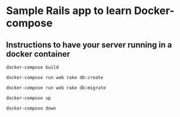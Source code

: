 # Sample Rails app to learn Docker-compose

## Instructions to have your server running in a docker container

`docker-compose build`

`docker-compose run web rake db:create`

`docker-compose run web rake db:migrate`

`docker-compose up`

`docker-compose down`


